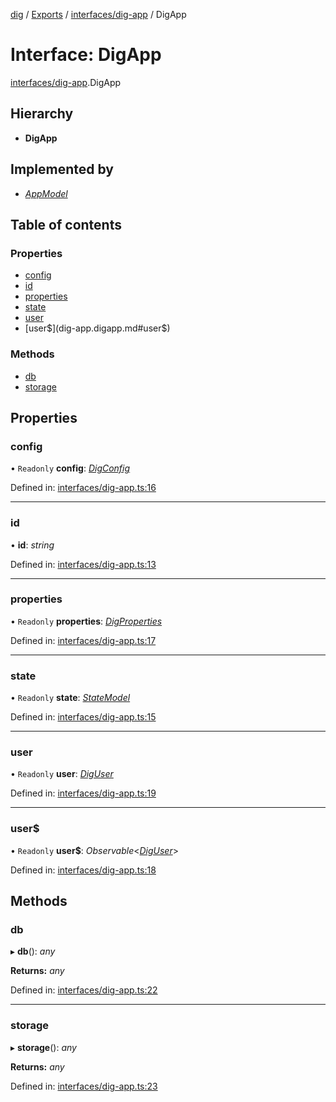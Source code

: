 [dig](../../README.md) / [Exports](../../modules.md) / [interfaces/dig-app](../../modules/interfaces_dig_app.md) / DigApp

# Interface: DigApp

[interfaces/dig-app](../../modules/interfaces_dig_app.md).DigApp

## Hierarchy

* **DigApp**

## Implemented by

* [*AppModel*](../../classes/models/app-model.appmodel.md)

## Table of contents

### Properties

- [config](dig-app.digapp.md#config)
- [id](dig-app.digapp.md#id)
- [properties](dig-app.digapp.md#properties)
- [state](dig-app.digapp.md#state)
- [user](dig-app.digapp.md#user)
- [user$](dig-app.digapp.md#user$)

### Methods

- [db](dig-app.digapp.md#db)
- [storage](dig-app.digapp.md#storage)

## Properties

### config

• `Readonly` **config**: [*DigConfig*](dig-config.digconfig.md)

Defined in: [interfaces/dig-app.ts:16](https://github.com/dig-platform/dig-app/blob/df110311/projects/dig/src/lib/interfaces/dig-app.ts#L16)

___

### id

• **id**: *string*

Defined in: [interfaces/dig-app.ts:13](https://github.com/dig-platform/dig-app/blob/df110311/projects/dig/src/lib/interfaces/dig-app.ts#L13)

___

### properties

• `Readonly` **properties**: [*DigProperties*](dig-properties.digproperties.md)

Defined in: [interfaces/dig-app.ts:17](https://github.com/dig-platform/dig-app/blob/df110311/projects/dig/src/lib/interfaces/dig-app.ts#L17)

___

### state

• `Readonly` **state**: [*StateModel*](../../classes/models/state-model.statemodel.md)

Defined in: [interfaces/dig-app.ts:15](https://github.com/dig-platform/dig-app/blob/df110311/projects/dig/src/lib/interfaces/dig-app.ts#L15)

___

### user

• `Readonly` **user**: [*DigUser*](dig-user.diguser.md)

Defined in: [interfaces/dig-app.ts:19](https://github.com/dig-platform/dig-app/blob/df110311/projects/dig/src/lib/interfaces/dig-app.ts#L19)

___

### user$

• `Readonly` **user$**: *Observable*<[*DigUser*](dig-user.diguser.md)\>

Defined in: [interfaces/dig-app.ts:18](https://github.com/dig-platform/dig-app/blob/df110311/projects/dig/src/lib/interfaces/dig-app.ts#L18)

## Methods

### db

▸ **db**(): *any*

**Returns:** *any*

Defined in: [interfaces/dig-app.ts:22](https://github.com/dig-platform/dig-app/blob/df110311/projects/dig/src/lib/interfaces/dig-app.ts#L22)

___

### storage

▸ **storage**(): *any*

**Returns:** *any*

Defined in: [interfaces/dig-app.ts:23](https://github.com/dig-platform/dig-app/blob/df110311/projects/dig/src/lib/interfaces/dig-app.ts#L23)
